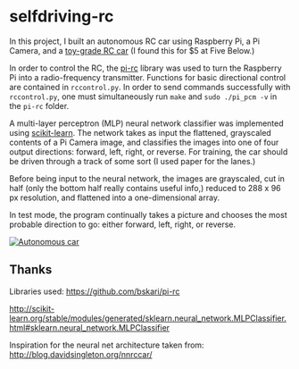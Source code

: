 # selfdriving-rc

In this project, I built an autonomous RC car using Raspberry Pi, a Pi Camera, and a [toy-grade RC car](https://www.ebay.com/itm/R-C-Tech-Brix-Remote-Control-Customize-Body-w-Lego-Mega-Bloks-Any-Brick-System-/183036421261) (I found this for $5 at Five Below.)

In order to control the RC, the [pi-rc](https://github.com/bskari/pi-rc) library was used to turn the Raspberry Pi into a radio-frequency transmitter. Functions for basic directional control are contained in `rccontrol.py`. In order to send commands successfully with `rccontrol.py`, one must simultaneously run `make` and `sudo ./pi_pcm -v` in the `pi-rc` folder.

A multi-layer perceptron (MLP) neural network classifier was implemented using [scikit-learn](http://scikit-learn.org/stable/modules/generated/sklearn.neural_network.MLPClassifier.html#sklearn.neural_network.MLPClassifier). The network takes as input the flattened, grayscaled contents of a Pi Camera image, and classifies the images into one of four output directions: forward, left, right, or reverse. For training, the car should be driven through a track of some sort (I used paper for the lanes.)

Before being input to the neural network, the images are grayscaled, cut in half (only the bottom half really contains useful info,) reduced to 288 x 96 px resolution, and flattened into a one-dimensional array.

In test mode, the program continually takes a picture and chooses the most probable direction to go: either forward, left, right, or reverse.

[![Autonomous car](https://img.youtube.com/vi/bulzQxh9DlI/maxresdefault.jpg)](https://www.youtube.com/watch?v=bulzQxh9DlI)

## Thanks
Libraries used:
https://github.com/bskari/pi-rc

http://scikit-learn.org/stable/modules/generated/sklearn.neural_network.MLPClassifier.html#sklearn.neural_network.MLPClassifier


Inspiration for the neural net architecture taken from:
http://blog.davidsingleton.org/nnrccar/
